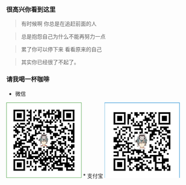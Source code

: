 ### 很高兴你看到这里

> 有时候啊   你总是在追赶前面的人

> 总是抱怨自己为什么不能再努力一点

>累了你可以停下来   看看原来的自己

>其实你已经很了不起了。

### 请我喝一杯咖啡
* 微信
<img src="./screenshots/coffee-wx.png" alt="screenshot" title="微信" width="200" height="200" />
* 支付宝
<img src="./screenshots/coffee-alipay.png" alt="screenshot" title="支付宝" width="200" height="200" />


